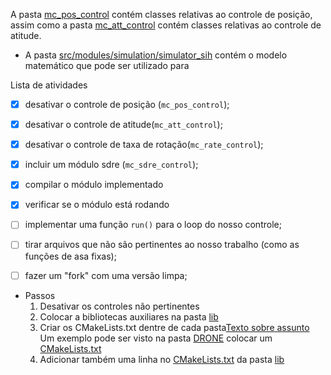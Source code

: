 A pasta [mc_pos_control](src/modules/mc_pos_control/) contém classes relativas ao controle de posição, assim como a pasta [mc_att_control](src/modules/mc_att_control/) contém classes relativas ao controle de atitude.
- A pasta [src/modules/simulation/simulator_sih](src/modules/simulation/simulator_sih) contém o modelo matemático que pode ser utilizado para

Lista de atividades
- [x] desativar o controle de posição (```mc_pos_control```);
- [x] desativar o controle de atitude(```mc_att_control```);
- [x] desativar o controle de taxa de rotação(```mc_rate_control```);
- [x] incluir um módulo sdre (```mc_sdre_control```);
- [x] compilar o módulo implementado
- [x] verificar se o módulo está rodando
- [ ] implementar uma função ```run()```  para o loop do nosso controle;
- [ ] tirar arquivos que não são pertinentes ao nosso trabalho (como as funções de asa fixas);
- [ ] fazer um "fork" com uma versão limpa;


- Passos
  1. Desativar os controles não pertinentes
  2. Colocar a bibliotecas auxiliares na pasta [lib](src/lib/)
   3. Criar os CMakeLists.txt dentre de cada pasta[Texto sobre assunto](https://dev.px4.io/v1.10_noredirect/en/apps/hello_sky.html)
         Um exemplo pode ser visto na pasta [DRONE](src/lib/DRONE/) colocar um [CMakeLists.txt](src/lib/DRONE/CMakeLists.txt)
   4. Adicionar também uma linha no [CMakeLists.txt](src/lib/CMakeLists.txt) da pasta [lib](src/lib)
